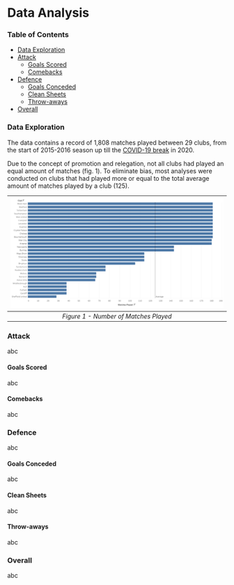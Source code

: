# Data Analysis

### Table of Contents
- [Data Exploration](https://github.com/meehadjawwad/Premier-League-Analysis/blob/master/analysis.md#data-exploration)
- [Attack](https://github.com/meehadjawwad/Premier-League-Analysis/blob/master/analysis.md#attack)
	- [Goals Scored](https://github.com/meehadjawwad/Premier-League-Analysis/blob/master/analysis.md#goals-scored)
	- [Comebacks](https://github.com/meehadjawwad/Premier-League-Analysis/blob/master/analysis.md#comebacks)
- [Defence](https://github.com/meehadjawwad/Premier-League-Analysis/blob/master/analysis.md#defence)
	- [Goals Conceded](https://github.com/meehadjawwad/Premier-League-Analysis/blob/master/analysis.md#goals-conceded)
	- [Clean Sheets](https://github.com/meehadjawwad/Premier-League-Analysis/blob/master/analysis.md#clean-sheets)
	- [Throw-aways](https://github.com/meehadjawwad/Premier-League-Analysis/blob/master/analysis.md#throw-aways)
- [Overall](https://github.com/meehadjawwad/Premier-League-Analysis/blob/master/analysis.md#overall)

### Data Exploration

The data contains a record of 1,808 matches played between 29 clubs, from the start of 2015-2016 season up till the [COVID-19 break](https://www.premierleague.com/news/1645173) in 2020.

Due to the concept of promotion and relegation, not all clubs had played an equal amount of matches (fig. 1). To eliminate bias, most analyses were conducted on clubs that had played more or equal to the total average amount of matches played by a club (125).

| <img src='https://github.com/meehadjawwad/Premier-League-Analysis/blob/master/images/games.png' width='1500'> |
| :--: |
| _Figure 1 - Number of Matches Played_ |

### Attack

abc

#### Goals Scored

abc

#### Comebacks

abc

### Defence

abc

#### Goals Conceded

abc

#### Clean Sheets

abc

#### Throw-aways

abc

### Overall

abc
